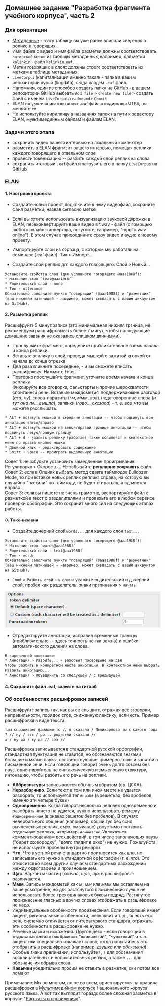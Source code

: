 ## Домашнее задание "Разработка фрагмента учебного корпуса", часть 2

### Для ориентации  
* [Метаданные](https://docs.google.com/spreadsheets/d/1FvS4-A4gj9O_khXbSC1s3xMKeJyd8RtAkJwZ5fTkPLA/edit?usp=sharing) - в эту таблицу 
вы уже ранее вписали сведения о ролике и говорящих.  
* Имя файла с видео и имя файла разметки должны соответствовать `латинской метке` из таблицы метаданных, например, для метки `kalinkin` - файл `kalinkin.eaf`.  
* Метки говорящих в слоях должны строго соответствовать их меткам в таблице метаданных.  
* `LiveCorpus` (капитализация именно такая) - папка в вашем репозитории курса (lingdata), сюда кладем `.eaf` файл. 
* Напомним, один из способов создать папку на GitHub - в вашем репозитории GitHub выбрать `Add file` > `Create new file` > создать файл с именем `LiveCorpus/readme.md`> `Commit`       
* ELAN по умолчанию сохраняет .eaf файл в кодировке UTF8, не меняйте ее.  
* Не используйте кириллицу в названиях папок на пути к редактору ELAN, мультимедийным файлам и файлам ELAN.   

### Задачи этого этапа 

* сохранить видео вашего интервью на локальный компьютер     
* разметить в ELAN фрагмент вашего интервью, помещая реплики каждого говорящего в отдельном слое  
* провести токенизацию -- разбить каждый слой реплик на слова  
* сохранить итоговый `.eaf` файл и загрузить его в папку `LiveCorpus` на GitHub  

### ELAN  

#### 1. Настройка проекта  

* Cоздайте новый проект, подключите к нему видеофайл, сохраните файл разметки, назвав согласно метке     

* Если вы хотите использовать визуализацию звуковой дорожки в ELAN, переконвертируйте ваше видео в *.wav - файл (с помощью любого онлайн-конвертора, погуглите, например, "mpg to wav online"). 
В этом случае присоедините сразу видео и аудио к новому проекту.  

* Импортируйте слои из образца, с которым мы работали на семинаре (.eaf файл): Тип > Импорт...      

* Создайте слой реплик для каждого говорящего: Слой > Новый...   

```
Установите свойства слоя (для условного говорящего @aaa1988f):  
* Название слоя `text@aaa1988f`  
* Родительский слой - none   
* Тип - utterance  
Обязательно заполните пункты "говорящий" (@aaa1988f) и "разметчик" (ваш никнейм латиницей - например, может совпадать с вашим аккаунтом на GitHub). 
```

#### 2. Разметка реплик

Расшифруйте 5 минут записи (это минимальная нижняя граница, не рекомендуем расшифровывать более 7 минут, чтобы последующие домашние задания не оказались слишком длинными).     
* Прослушайте фрагмент, определите приблизительное время начала и конца реплики.  
* Вставьте реплику в слой, проведя мышкой с зажатой кнопкой от начала до конца отрезка.  
* Два раза кликните посередине, - и вы сможете вписать расшифровку. Нажмите Enter.  
* Повторно прослушайте фрагмент, уточните время начала и конца реплики.  
Фиксируйте все оговорки, фальстарты и прочие шероховатости спонтанной речи. Вставьте междометия, поддерживающие разговор (_ага_, _ну_), слова-паразиты (_гм_, _ммм_, _эээ_), недоговоренные слова (_и тут она по... вышла_), запинки (_гово... сказала_) - т. е. все, что вы можете расслышать.

``` 
* ALT + потянуть мышкой в середине аннотации -- чтобы подвинуть всю аннотацию влево/вправо  
* ALT + потянуть мышкой на левой/правой границе аннотации -- чтобы подвинуть левую/правую границу  
* ALT + d - удалить реплику (работает также копипейст и контекстное меню по правой кнопке мышки)  
* Двойной клик - редактировать содержание   
* Shift + Space -- проиграть выделенную аннотацию    
```

Совет 1: не забудьте установить замедленное проигрывание: Регулировка > Скорость... Не забывайте **регулярно сохранять** файл.  
Совет 2: если в Опциях выбрать метод сдвига таймкодов Bulldozer Mode, то при вставке новых реплик реплика справа, на которую вы случайно "наехали" по таймкоду, не будет стираться, а сдвинется вправо.  
Совет 3: если вы пишете не очень грамотно, экспортируйте файл с разметкой в текст с разделителями и проверьте его в любом сервисе проверки орфографии. Это сохранит много сил на следующих этапах работы.  
 
#### 3. Токенизация  

* Создайте дочерний слой `words...` для каждого слоя `text...`  

```
Установите свойства слоя (для условного говорящего @aaa1988f):  
* Название слоя `words@aaa1988f`  
* Родительский слой - text@aaa1988f  
* Тип - words  
Обязательно заполните пункты "говорящий" (@aaa1988f) и "разметчик" (ваш никнейм латиницей - например, может совпадать с вашим аккаунтом на GitHub). 
```

* `Слой` > `Разбить слой на слова`: укажите родительский и дочерний слой, пробел как разделитель, знаки препинания > `Начать`   
<img src="fig/elan_9.png" />

* Отредактируйте аннотации, исправив временные границы (приблизительно -- здесь точность не так важна) и ошибки автоматического деления на слова.   

```
В выделенной аннотации:
* Аннотация > Разбить... - разобъет посередине на две  
Чтобы разбить в конкретном месте аннотации, в контекстном меню выбрать Разбить аннотацию...
* Аннотация > Объединить со следующей / c предыдущей  
```

#### 4. Сохраните файл .eaf, залейте на гитхаб  


### Об особенностях расшифровки записей  

Расшифруйте запись так, как вы ее слышите, отражая все оговорки, неправильности, порядок слов, сниженную лексику, если есть. Пример расшифровки в виде текста: 

```
там спрашивают фамилию-то // я сказала / Поликарпова ты с какого года ? // ну / это / ро... родители сказали // 
а / ну да / ну да // эээ //
```

Расшифровка записывается в стандартной русской орфографии, стандартная пунктуация не ставится, но обозначаются знаками большие и малые паузы, соответствующие примерно точке и запятой в письменной речи. 
Если говорящий говорит очень долго совсем без пауз, ориентируйтесь на синтаксическую и смысловую структуру, интонацию, чтобы разбить его речь на реплики.  

* __Аббревиатуры__ записываются обычным образом (ср. ЦСКА). 
* __Неразборчиво__. Если текст в том или ином месте не удается разобрать, то используется тег `#нрзб#` (в решетках, без пробелов, именно эти четыре буквы)  
* __Одновременно__. Когда говорят несколько человек одновременно и разобрать ничего не удается, нужно использовать ремарку `#одновременно#` (в знаках решеток без пробелов). 
В случаях невербального общения (например, общий гул без ясно вычлененных реплик, смех, хмыканье) допустимо поставить отдельную реплику, например, `#смеется#`. 
Увлекаться комментированием всех действий, в том числе заполняющих паузы ("берет сковородку", "долго глядит в окно") не нужно. Пожалуйста, не используйте пробелы внутри ремарок. 
* __Что__. _Что_ в устной речи стандартно произносится как _што_, но записывать его нужно в стандартной орфографии (т. е. _что_). Это относится ко всем другим случаям стандартных расхождений между орфографией и произношением.  
* __Щас__. Варианты частиц (_сейчас_, _щас_, _ща_) в расшифровке различаются.  
* __Ммм__. Запись междометий как _м_, _мм_ или _ммм_ мы оставляем на ваше усмотрение, но для растянутого произнесения лучше не использовать более трех одинаковых буквы подряд. Растянутое произнесение гласных в других словах отображать в расшифровке не надо.     
* Индивидуальные особенности произнесения. Если говорящий имеет акцент, региональные особенности, шепелявит и т. д., то есть его речь системно отличается от литературного стандарта, отражать эти особенности в расшифровке не нужно.  
* Речевые маски и искажения. Другое дело - если говорящий в отдельных словах изображает "кавказский", "чукотский" и т. п. акцент или специально искажает слово, тогда попытайтесь это отобразить в расшифровке (например, _дэушка_ или _облизьяна_).   
* Особые знаки препинания: используйте `!`, `?` для обозначения восклицательных и вопросительных реплик, а также `...` для обозначения обрыва слова. 
* __Кавычки__ убедительно просим не ставить в разметке, они потом все ломают

Примечание: Мы во многом, но не во всем, ориентируемся на правила расшифровки в [Мультимедийном корпусе](https://processing.ruscorpora.ru/search.xml?env=alpha&env=alpha&api=1.0&mycorp=&mysent=&mysize=&mysentsize=&dpp=&spp=&spd=&mydocsize=&mode=murco&lang=ru&sort=i_grtagging&nodia=1&text=lexgramm&ext=10&nolinks=1&ell=1&parent1=0&level1=0&lex1=%D0%B2%D0%BE) Национального корпуса русского языка. 
А вот так выглядит гораздо более сложная разметка в корпусе "[Рассказы о сновидениях](http://www.spokencorpora.ru/showtrans.py?file=00dreams/NDS_021-m-z)".

